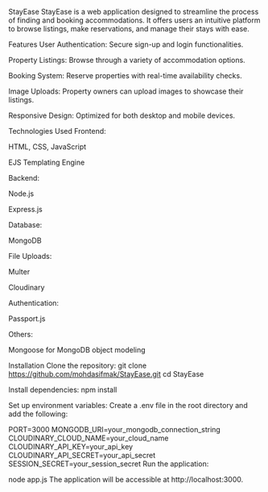 StayEase
StayEase is a web application designed to streamline the process of finding and booking accommodations. It offers users an intuitive platform to browse listings, make reservations, and manage their stays with ease.

Features
User Authentication: Secure sign-up and login functionalities.

Property Listings: Browse through a variety of accommodation options.

Booking System: Reserve properties with real-time availability checks.

Image Uploads: Property owners can upload images to showcase their listings.

Responsive Design: Optimized for both desktop and mobile devices.

Technologies Used
Frontend:

HTML, CSS, JavaScript

EJS Templating Engine

Backend:

Node.js

Express.js

Database:

MongoDB

File Uploads:

Multer

Cloudinary

Authentication:

Passport.js

Others:

Mongoose for MongoDB object modeling

Installation
Clone the repository:
git clone https://github.com/mohdasifmak/StayEase.git
cd StayEase

Install dependencies:
npm install

Set up environment variables: Create a .env file in the root directory and add the following:

PORT=3000
MONGODB_URI=your_mongodb_connection_string
CLOUDINARY_CLOUD_NAME=your_cloud_name
CLOUDINARY_API_KEY=your_api_key
CLOUDINARY_API_SECRET=your_api_secret
SESSION_SECRET=your_session_secret
Run the application:


node app.js
The application will be accessible at http://localhost:3000.
